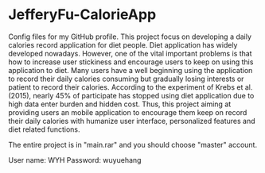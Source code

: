 # JefferyFu-CalorieApp
Config files for my GitHub profile.
This project focus on developing a daily calories record application for diet people. Diet
application has widely developed nowadays. However, one of the vital important problems is that
how to increase user stickiness and encourage users to keep on using this application to diet. Many
users have a well beginning using the application to record their daily calories consuming but
gradually losing interests or patient to record their calories. According to the experiment of Krebs
et al. (2015), nearly 45% of participate has stopped using diet application due to high data enter
burden and hidden cost. Thus, this project aiming at providing users an mobile application to
encourage them keep on record their daily calories with humanize user interface, personalized
features and diet related functions.

The entire project is in "main.rar" and you should choose "master" account.

User name: WYH
Password: wuyuehang
